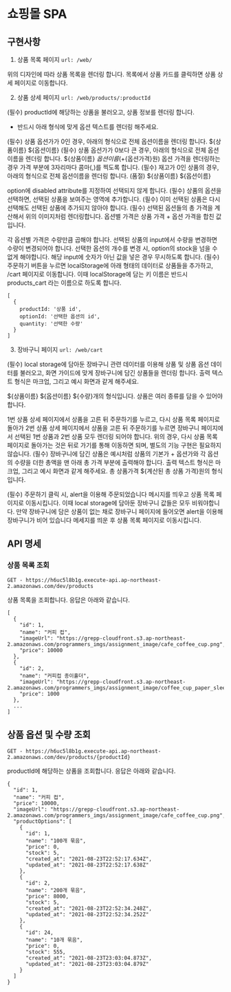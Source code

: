 # 쇼핑몰 SPA

## 구현사항

1. 상품 목록 페이지
`url: /web/`

위의 디자인에 따라 상품 목록을 렌더링 합니다.
목록에서 상품 카드를 클릭하면 상품 상세 페이지로 이동합니다.

2. 상품 상세 페이지
`url: /web/products/:productId`

(필수) productId에 해당하는 상품을 불러오고, 상품 정보를 렌더링 합니다.

* 반드시 아래 형식에 맞게 옵션 텍스트를 렌더링 해주세요.

(필수) 상품 옵션가가 0인 경우, 아래의 형식으로 전체 옵션이름을 렌더링 합니다.
${상품이름} ${옵션이름}
(필수) 상품 옵션가가 0보다 큰 경우, 아래의 형식으로 전체 옵션이름을 렌더링 합니다.
${상품이름} ${옵션이름} (+${옵션가격}원)
옵션 가격을 렌더링하는 경우 가격 부분에 3자리마다 콤마(,)를 찍도록 합니다.
(필수) 재고가 0인 상품의 경우, 아래의 형식으로 전체 옵션이름을 렌더링 합니다.
(품절) ${상품이름} ${옵션이름}

option에 disabled attribute를 지정하여 선택되지 않게 합니다.
(필수) 상품의 옵션을 선택하면, 선택된 상품을 보여주는 영역에 추가합니다.
(필수) 이미 선택된 상품은 다시 선택해도 선택된 상품에 추가되지 않아야 합니다.
(필수) 선택된 옵션들의 총 가격을 계산해서 위의 이미지처럼 렌더링합니다.
옵션별 가격은 상품 가격 + 옵션 가격을 합친 값입니다.

각 옵션별 가격은 수량만큼 곱해야 합니다.
선택된 상품의 input에서 수량을 변경하면 수량이 변경되어야 합니다.
선택한 옵션의 개수를 변경 시, option의 stock을 넘을 수 없게 해야합니다.
해당 input에 숫자가 아닌 값을 넣은 경우 무시하도록 합니다.
(필수) 주문하기 버튼을 누르면 localStorage에 아래 형태의 데이터로 상품들을 추가하고, /cart 페이지로 이동합니다. 이때 localStorage에 담는 키 이름은 반드시 products_cart 라는 이름으로 하도록 합니다.

```
[
  {
    productId: '상품 id',
    optionId: '선택한 옵션의 id',
    quantity: '선택한 수량'
  }
]
```

3. 장바구니 페이지
`url: /web/cart`

(필수) local storage에 담아둔 장바구니 관련 데이터를 이용해 상품 및 상품 옵션 데이터를 불러오고, 화면 가이드에 맞게 장바구니에 담긴 상품들을 렌더링 합니다.
출력 텍스트 형식은 마크업, 그리고 예시 화면과 같게 해주세요.

${상품이름} ${옵션이름} ${수량}개의 형식입니다.
상품은 여러 종류를 담을 수 있어야 합니다.

1번 상품 상세 페이지에서 상품을 고른 뒤 주문하기를 누르고, 다시 상품 목록 페이지로 돌아가 2번 상품 상세 페이지에서 상품을 고른 뒤 주문하기를 누르면 장바구니 페이지에서 선택된 1번 상품과 2번 상품 모두 렌더링 되어야 합니다.
위의 경우, 다시 상품 목록 페이지로 돌아가는 것은 뒤로 가기를 통해 이동하면 되며, 별도의 기능 구현은 필요하지 않습니다.
(필수) 장바구니에 담긴 상품은 예시처럼 상품의 기본가 + 옵션가와 각 옵션의 수량을 더한 총액을 맨 아래 총 가격 부분에 출력해야 합니다.
출력 텍스트 형식은 마크업, 그리고 예시 화면과 같게 해주세요.
총 상품가격 ${계산된 총 상품 가격}원의 형식입니다.

(필수) 주문하기 클릭 시, alert을 이용해 주문되었습니다 메시지를 띄우고 상품 목록 페이지로 이동시킵니다. 이때 local storage에 담아둔 장바구니 값들은 모두 비워야합니다.
만약 장바구니에 담은 상품이 없는 채로 장바구니 페이지에 들어오면 alert을 이용해 장바구니가 비어 있습니다 메세지를 띄운 후 상품 목록 페이지로 이동시킵니다.

## API 명세

### 상품 목록 조회
`GET - https://h6uc5l8b1g.execute-api.ap-northeast-2.amazonaws.com/dev/products`

상품 목록을 조회합니다.
응답은 아래와 같습니다.

```
[
  {
    "id": 1,
    "name": "커피 컵",
    "imageUrl": "https://grepp-cloudfront.s3.ap-northeast-2.amazonaws.com/programmers_imgs/assignment_image/cafe_coffee_cup.png",
    "price": 10000
  },
  {
    "id": 2,
    "name": "커피컵 종이홀더",
    "imageUrl": "https://grepp-cloudfront.s3.ap-northeast-2.amazonaws.com/programmers_imgs/assignment_image/coffee_cup_paper_sleeve.png",
    "price": 1000
  },
  ...
]
```

## 상품 옵션 및 수량 조회
`GET - https://h6uc5l8b1g.execute-api.ap-northeast-2.amazonaws.com/dev/products/{productId}`

productId에 해당하는 상품을 조회합니다.
응답은 아래와 같습니다.

```
{
  "id": 1,
  "name": "커피 컵",
  "price": 10000,
  "imageUrl": "https://grepp-cloudfront.s3.ap-northeast-2.amazonaws.com/programmers_imgs/assignment_image/cafe_coffee_cup.png",
  "productOptions": [
    {
      "id": 1,
      "name": "100개 묶음",
      "price": 0,
      "stock": 5,
      "created_at": "2021-08-23T22:52:17.634Z",
      "updated_at": "2021-08-23T22:52:17.638Z"
    },
    {
      "id": 2,
      "name": "200개 묶음",
      "price": 8000,
      "stock": 5,
      "created_at": "2021-08-23T22:52:34.248Z",
      "updated_at": "2021-08-23T22:52:34.252Z"
    },
    {
      "id": 24,
      "name": "10개 묶음",
      "price": 0,
      "stock": 555,
      "created_at": "2021-08-23T23:03:04.873Z",
      "updated_at": "2021-08-23T23:03:04.879Z"
    }
  ]
}
```
